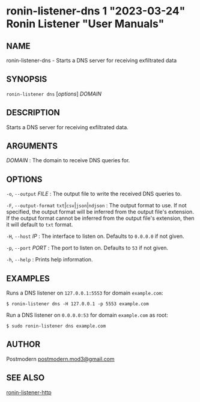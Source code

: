 # ronin-listener-dns 1 "2023-03-24" Ronin Listener "User Manuals"

## NAME

ronin-listener-dns - Starts a DNS server for receiving exfiltrated data

## SYNOPSIS

`ronin-listener dns` [*options*] *DOMAIN*

## DESCRIPTION

Starts a DNS server for receiving exfiltrated data.

## ARGUMENTS

*DOMAIN*
: The domain to receive DNS queries for.

## OPTIONS

`-o`, `--output` *FILE*
: The output file to write the received DNS queries to.

`-F`, `--output-format` `txt`|`csv`|`json`|`ndjson`
: The output format to use. If not specified, the output format will be inferred
  from the output file's extension. If the output format cannot be inferred from
  the output file's extension, then it will default to `txt` format.

`-H`, `--host` *IP*
: The interface to listen on. Defaults to `0.0.0.0` if not given.

`-p`, `--port` *PORT*
: The port to listen on. Defaults to `53` if not given.

`-h`, `--help`
: Prints help information.

## EXAMPLES

Runs a DNS listener on `127.0.0.1:5553` for domain `example.com`:

    $ ronin-listener dns -H 127.0.0.1 -p 5553 example.com

Run a DNS listener on `0.0.0.0:53` for domain `example.com` as root:

    $ sudo ronin-listener dns example.com

## AUTHOR

Postmodern <postmodern.mod3@gmail.com>

## SEE ALSO

[ronin-listener-http](ronin-listener-http.1.md)
